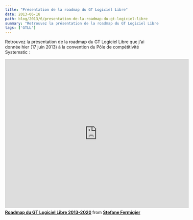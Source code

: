 ```yaml
---
title: "Présentation de la roadmap du GT Logiciel Libre"
date: 2013-06-18
path: blog/2013/6/presentation-de-la-roadmap-du-gt-logiciel-libre
summary: "Retrouvez la présentation de la roadmap du GT Logiciel Libre que j'ai donnée hier (17 juin 2013) à la convention du Pôle de compétitivité Systematic."
tags: ['GTLL']
---
```


Retrouvez la présentation de la roadmap du GT Logiciel Libre que j'ai donnée hier (17 juin 2013) à la convention du Pôle de compétitivité Systematic :

<iframe src="https://www.slideshare.net/slideshow/embed_code/23138876" width="597" height="486" frameborder="0" marginwidth="0" marginheight="0" scrolling="no" style="border:1px solid #CCC;border-width:1px 1px 0;margin-bottom:5px" allowfullscreen webkitallowfullscreen mozallowfullscreen> </iframe> <div style="margin-bottom:5px"> <strong> <a href="https://www.slideshare.net/sfermigier/roadmap-du-gt-logiciel-libre" title="Roadmap du GT Logiciel Libre 2013-2020" target="_blank">Roadmap du GT Logiciel Libre 2013-2020</a> </strong> from <strong><a href="https://www.slideshare.net/sfermigier" target="_blank">Stefane Fermigier</a></strong> </div>
